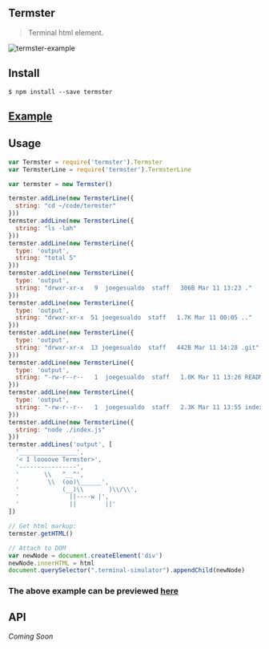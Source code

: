 ## Termster
> Terminal html element.

![termster-example](https://raw.github.com/joegesualdo/termster/master/termster-example.png)

## Install
```
$ npm install --save termster 
```

## [Example](https://htmlpreview.github.io/?https://github.com/joegesualdo/termster/blob/master/public/index.html)

## Usage
```javascript
var Termster = require('termster').Termster
var TermsterLine = require('termster').TermsterLine

var termster = new Termster()

termster.addLine(new TermsterLine({
  string: "cd ~/code/termster"
}))
termster.addLine(new TermsterLine({
  string: "ls -lah"
}))
termster.addLine(new TermsterLine({
  type: 'output',
  string: "total 5"
}))
termster.addLine(new TermsterLine({
  type: 'output',
  string: "drwxr-xr-x   9  joegesualdo  staff   306B Mar 11 13:23 ."
}))
termster.addLine(new TermsterLine({
  type: 'output',
  string: "drwxr-xr-x  51 joegesualdo  staff   1.7K Mar 11 00:05 .."
}))
termster.addLine(new TermsterLine({
  type: 'output',
  string: "drwxr-xr-x  13 joegesualdo  staff   442B Mar 11 14:28 .git"
}))
termster.addLine(new TermsterLine({
  type: 'output',
  string: "-rw-r--r--   1  joegesualdo  staff   1.0K Mar 11 13:26 README.md"
}))
termster.addLine(new TermsterLine({
  type: 'output',
  string: "-rw-r--r--   1  joegesualdo  staff   2.3K Mar 11 13:55 index.js"
}))
termster.addLine(new TermsterLine({
  string: "node ./index.js"
}))
termster.addLines('output', [
  '________________',
  '< I loooove Termster>',
  '----------------',
  '       \\   ^__^',
  '        \\  (oo)\______',
  '            (__)\\       )\\/\\',
  '              ||----w |',
  '              ||        ||'
])

// Get html markup:
termster.getHTML()

// Attach to DOM
var newNode = document.createElement('div')
newNode.innerHTML = html
document.querySelector(".terminal-simulator").appendChild(newNode)
```
### The above example can be previewed [here](https://htmlpreview.github.io/?https://github.com/joegesualdo/termster/blob/master/public/index.html)

## API

*Coming Soon*
